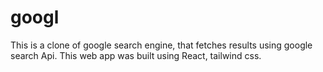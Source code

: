 # googl
This is a clone of google search engine, that fetches results using google search Api. This web app was built using React, tailwind css.
